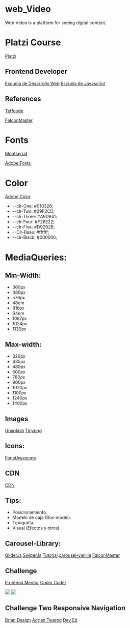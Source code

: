 # web_Video
Web Video is a platform for seeing digital content.

# Platzi Course
[Platzi](https://platzi.com/home)

## Frontend Developer
[Escuela de Desarrollo Web](https://platzi.com/web/)
[Escuela de Javascript](https://platzi.com/escuela-javascript/)

## References 
[Teffcode](https://linktr.ee/teffcode)

[FalconMaster](https://www.youtube.com/watch?v=uDqW8bCFhps)

# Fonts
[Montserrat](https://fonts.google.com/specimen/Montserrat?preview.text_type=custom)

[Adobe Fonts](https://fonts.adobe.com/)
# Color
[Adobe Color](https://color.adobe.com/es/create/color-wheel)
- --clr-One: #010326;
- --clr-Two: #29F2CD;
- --clr-Three: #A9D941;
- --clr-Four: #F26E22;
- --clr-Five: #D92B2B;
- --Clr-Base: #ffffff;
- --clr-Black: #000000;

# MediaQueries: 
## Min-Width: 
- 360px
- 480px 
- 576px
- 48em 
- 816px
- 64em 
- 1087px
- 1024px
- 1130px


## Max-width:
- 320px 
- 435px
- 480px 
- 500px 
- 760px
- 900px 
- 1020px
- 1100px 
- 1240px
- 1400px

## Images
[Unsplash](https://unsplash.com/)
[Tinypng](https://tinypng.com/)
## Icons:
[FonstAwesome](https://fontawesome.com/icons?d=gallery&p=2)

## CDN
[CDN](https://cdnjs.com/)

## Tips:
- Posicionamiento.
- Modelo de caja (Box-model).
- Tipografía.
- Visual (Efectos y otros).

## Carousel-Library:
[GliderJs](https://nickpiscitelli.github.io/Glider.js/)
[SwiperJs](https://swiperjs.com/get-started)
[Tutorial](https://www.youtube.com/watch?v=4oyj_smPAjc)
[carousel-vanilla](https://www.youtube.com/channel/UC1DUQiZduv_yNZy0O7n_iHA)
[FalconMaster](https://www.youtube.com/user/FalconMasters)

## Challenge 
[Frontend Mentor](https://www.frontendmentor.io?ref=challenge)
[Coder Coder](https://www.youtube.com/channel/UCzNf0liwUzMN6_pixbQlMhQ)

![](https://raw.githubusercontent.com/thecodercoder/fem-single-price-grid-component/main/design/desktop-design.jpg)
![](https://raw.githubusercontent.com/thecodercoder/fem-single-price-grid-component/main/design/mobile-design.jpg)

## Challenge Two Responsive Navigation
[Brian Design](https://www.youtube.com/watch?v=yFWAOzwovrQ&t=53s)
[Adrian Twarog](https://www.youtube.com/watch?v=9_PKSx9tp7k&t=166s)
[Dev Ed](https://www.youtube.com/watch?v=H4MkGzoACpQ&t=1125s)
